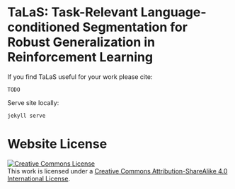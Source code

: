 # TaLaS: Task-Relevant Language-conditioned Segmentation for Robust Generalization in Reinforcement Learning

If you find TaLaS useful for your work please cite:
```
TODO
```

Serve site locally:
```sh
jekyll serve
```

# Website License
<a rel="license" href="http://creativecommons.org/licenses/by-sa/4.0/"><img alt="Creative Commons License" style="border-width:0" src="https://i.creativecommons.org/l/by-sa/4.0/88x31.png" /></a><br />This work is licensed under a <a rel="license" href="http://creativecommons.org/licenses/by-sa/4.0/">Creative Commons Attribution-ShareAlike 4.0 International License</a>.
